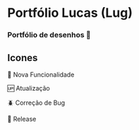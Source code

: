 # Portfólio Lucas (Lug)
 ### Portfólio de desenhos :art:

## Icones

:wrench: Nova Funcionalidade

:up: Atualização

:beetle: Correção de Bug

:checkered_flag: Release
